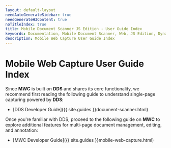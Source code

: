 ```yaml
---
layout: default-layout
needAutoGenerateSidebar: true
needGenerateH3Content: true
noTitleIndex: true
title: Mobile Document Scanner JS Edition - User Guide Index
keywords: Documentation, Mobile Document Scanner, Web, JS Edition, Dynamsoft Document Scanner, User Guide Index
description: Mobile Web Capture User Guide Index
---
```


# Mobile Web Capture User Guide Index

Since **MWC** is built on **DDS** and shares its core functionality, we recommend first reading the following guide to understand single-page capturing powered by **DDS**:

- [DDS Developer Guide]({{ site.guides }}document-scanner.html)

Once you're familiar with DDS, proceed to the following guide on **MWC** to explore additional features for multi-page document management, editing, and annotation:

- [MWC Developer Guide]({{ site.guides }}mobile-web-capture.html)
